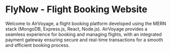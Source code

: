 # FlyNow - Flight Booking Website

Welcome to AirVoyage, a flight booking platform developed using the MERN stack (MongoDB, Express.js, React, Node.js). AirVoyage provides a seamless experience for booking and managing flights, with an integrated payment gateway ensuring secure and real-time transactions for a smooth and efficient booking process.



